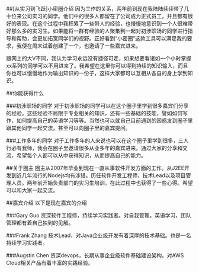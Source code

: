 ##[从实习到飞跃]小密圈介绍
因为工作的关系，两年前到现在我陆陆续续带了几十位来公司实习的同学。他们中的很多人都留在了公司成为正式员工，并且都有很好的表现。在这个过程中我积累了一些带人的经验，也慢慢地意识到一个人很难带好那么多的实习生。如果能将一群有经验的人聚集到一起对初涉职场的同学进行指导和帮助，会更加拓宽同学们的视野。正好看到“小密圈”这款工具可以满足我的要求，我便在周末试着创建了一个，也邀请了一些嘉宾进来。

跟网上的大V不同，我认为学习永远没有捷径可走，如果想要看诸如一个小时掌握xx系列的同学可以不用进来了。我希望在这里你可以得到持续的知识输入，而且你也可以慢慢地作为输出知识的一份子，这样大家都可以互相从各自的身上学到知识。

##你能获得什么

###初涉职场的同学
对于初涉职场的同学可以在这个圈子里学到很多嘉宾们分享的经验。这些经验不局限于专业相关的知识，还有一些基础的技能，譬如如何写作，如何提高自己的英语学习等等。当然也可以就自己目前遇到的困惑发到圈子里跟其他同学一起交流。甚至可以向圈子里的嘉宾提问。

###工作多年的同学
对于工作多年的人来说也可以在这个圈子里学到很多，三人行必有我师，我会在圈子里邀请很多从业多年的嘉宾进来。通过大家的分享和交流，希望每个人都可以从中获得知识，从而提高自己的能力。

##关于圈主
圈主从2007年毕业到现在一直从事软件开发方面的工作。从J2EE开发到近几年流行的Nodejs均有涉猎。历任软件开发工程师，技术Lead以及项目管理人员。两年前开始负责部门的实习生培训。在此过程中也获得了一些心得。希望可以和大家一起交流。

##嘉宾介绍
以下是现在嘉宾的介绍

###Gary Guo
资深软件工程师，持续学习实践者。对自我管理，英语学习，团队管理都有着自己独到的见解。

###Frank Zhang
技术Lead，对Java企业级开发有着深厚的技术基础。也是一名持续学习实践者。

###Augstin Chen
资深devops，长期从事企业级软件基础建设架构。对AWS Cloud相关产品有着丰富的实践经验。
